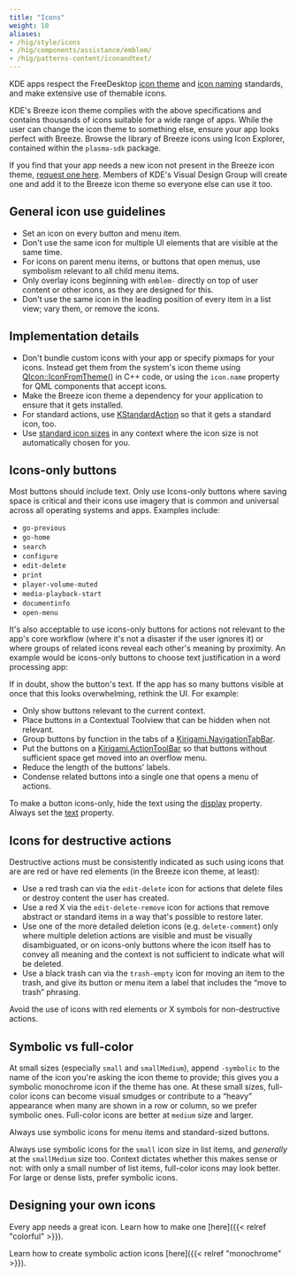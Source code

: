 ```yaml
---
title: "Icons"
weight: 10
aliases:
- /hig/style/icons
- /hig/components/assistance/emblem/
- /hig/patterns-content/iconandtext/
---
```


KDE apps respect the FreeDesktop [icon theme](https://specifications.freedesktop.org/icon-theme-spec/latest/) and [icon naming](https://specifications.freedesktop.org/icon-naming-spec/latest/) standards, and make extensive use of themable icons.

KDE's Breeze icon theme complies with the above specifications and contains thousands of icons suitable for a wide range of apps. While the user can change the icon theme to something else, ensure your app looks perfect with Breeze. Browse the library of Breeze icons using Icon Explorer, contained within the `plasma-sdk` package.

If you find that your app needs a new icon not present in the Breeze icon theme, [request one here](https://bugs.kde.org/enter_bug.cgi?product=Breeze&component=Icons). Members of KDE's Visual Design Group will create one and add it to the Breeze icon theme so everyone else can use it too.


## General icon use guidelines
- Set an icon on every button and menu item.
- Don't use the same icon for multiple UI elements that are visible at the same time.
- For icons on parent menu items, or buttons that open menus, use symbolism relevant to all child menu items.
- Only overlay icons beginning with `emblem-` directly on top of user content or other icons, as they are designed for this.
- Don't use the same icon in the leading position of every item in a list view; vary them, or remove the icons.


## Implementation details
- Don't bundle custom icons with your app or specify pixmaps for your icons. Instead get them from the system's icon theme using [QIcon::IconFromTheme()](https://doc.qt.io/qt-6/qicon.html#fromTheme-1) in C++ code, or using the `icon.name` property for QML components that accept icons.
- Make the Breeze icon theme a dependency for your application to ensure that it gets installed.
- For standard actions, use [KStandardAction](https://api.kde.org/frameworks/kconfigwidgets/html/namespaceKStandardAction.html) so that it gets a standard icon, too.
- Use [standard icon sizes](https://api.kde.org/frameworks/kirigami/html/classKirigami_1_1Platform_1_1Units.html#a7e729a19d3cdd6107828dcfc14950706) in any context where the icon size is not automatically chosen for you.


## Icons-only buttons
Most buttons should include text. Only use Icons-only buttons where saving space is critical and their icons use imagery that is common and universal across all operating systems and apps. Examples include:

<!--TODO: Add pictures of these icons -->

- `go-previous`
- `go-home`
- `search`
- `configure`
- `edit-delete`
- `print`
- `player-volume-muted`
- `media-playback-start`
- `documentinfo`
- `open-menu`

It's also acceptable to use icons-only buttons for actions not relevant to the app's core workflow (where it's not a disaster if the user ignores it) or where groups of related icons reveal each other's meaning by proximity. An example would be icons-only buttons to choose text justification in a word processing app:

<!-- TODO: this needs a picture as evidence that it's true -->

If in doubt, show the button's text. If the app has so many buttons visible at once that this looks overwhelming, rethink the UI. For example:

- Only show buttons relevant to the current context.
- Place buttons in a Contextual Toolview that can be hidden when not relevant.
- Group buttons by function in the tabs of a [Kirigami.NavigationTabBar](https://api.kde.org/frameworks/kirigami/html/classNavigationTabBar.html).
- Put the buttons on a [Kirigami.ActionToolBar](https://develop.kde.org/docs/getting-started/kirigami/components-actiontoolbar/) so that buttons without sufficient space get moved into an overflow menu.
- Reduce the length of the buttons' labels.
- Condense related buttons into a single one that opens a menu of actions.

To make a button icons-only, hide the text using the [display](https://doc.qt.io/qt-6/qml-qtquick-controls-abstractbutton.html#display-prop) property. Always set the [text](https://doc.qt.io/qt-6/qml-qtquick-controls-abstractbutton.html#text-prop) property.


## Icons for destructive actions
Destructive actions must be consistently indicated as such using icons that are are red or have red elements (in the Breeze icon theme, at least):

- Use a red trash can via the `edit-delete` icon for actions that delete files or destroy content the user has created.
- Use a red X via the `edit-delete-remove` icon for actions that remove abstract or standard items in a way that's possible to restore later.
- Use one of the more detailed deletion icons (e.g. `delete-comment`) only where multiple deletion actions are visible and must be visually disambiguated, or on icons-only buttons where the icon itself has to convey all meaning and the context is not sufficient to indicate what will be deleted.
- Use a black trash can via the `trash-empty` icon for moving an item to the trash, and give its button or menu item a label that includes the “move to trash” phrasing.

Avoid the use of icons with red elements or X symbols for non-destructive actions.


## Symbolic vs full-color
At small sizes (especially `small` and `smallMedium`), append `-symbolic` to the name of the icon you're asking the icon theme to provide; this gives you a symbolic monochrome icon if the theme has one. At these small sizes, full-color icons can become visual smudges or contribute to a “heavy” appearance when many are shown in a row or column, so we prefer symbolic ones. Full-color icons are better at `medium` size and larger.

Always use symbolic icons for menu items and standard-sized buttons.

Always use symbolic icons for the `small` icon size in list items, and *generally* at the `smallMedium` size too. Context dictates whether this makes sense or not: with only a small number of list items, full-color icons may look better. For large or dense lists, prefer symbolic icons.


## Designing your own icons
Every app needs a great icon. Learn how to make one [here]({{< relref "colorful" >}}).

Learn how to create symbolic action icons [here]({{< relref "monochrome" >}}).
